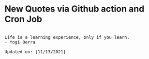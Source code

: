 # New Quotes via Github action and Cron Job

<pre>
<!-- #quote -->
Life is a learning experience, only if you learn.
- Yogi Berra

Updated on: [11/13/2021]
<!-- #quoteEnd -->
</pre>
